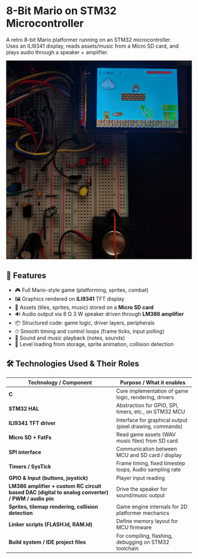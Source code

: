 # 8-Bit Mario on STM32 Microcontroller

A retro 8-bit Mario platformer running on an STM32 microcontroller.  
Uses an ILI9341 display, reads assets/music from a Micro SD card, and plays audio through a speaker + amplifier.  

![screenshot 1](Mario_game_image.webp)

## 🚀 Features

- 🎮 Full Mario-style game (platforming, sprites, combat)  
- 🖼 Graphics rendered on **ILI9341** TFT display  
- 📂 Assets (tiles, sprites, music) stored on a **Micro SD card**
- 🔊 Audio output via 8 Ω 3 W speaker driven through **LM386 amplifier**  
- 📦 Structured code: game logic, driver layers, peripherals  
- ⏱ Smooth timing and control loops (frame ticks, input polling)  
- 🎵 Sound and music playback (notes, sounds)  
- 🔄 Level loading from storage, sprite animation, collision detection

## 🛠 Technologies Used & Their Roles

| Technology / Component | Purpose / What it enables |
|-------------------------|-----------------------------|
| **C** | Core implementation of game logic, rendering, drivers |
| **STM32 HAL** | Abstraction for GPIO, SPI, timers, etc., on STM32 MCU |
| **ILI9341 TFT driver** | Interface for graphical output (pixel drawing, commands) |
| **Micro SD + FatFs** | Read game assets (WAV music files) from SD card |
| **SPI interface** | Communication between MCU and SD card / display |
| **Timers / SysTick** | Frame timing, fixed timestep loops, Audio sampling rate |
| **GPIO & Input (buttons, joystick)** | Player input reading |
| **LM386 amplifier + custom RC circuit based DAC (digital to analog converter) / PWM / audio pin** | Drive the speaker for sound/music output |
| **Sprites, tilemap rendering, collision detection** | Game engine internals for 2D platformer mechanics |
| **Linker scripts (FLASH.ld, RAM.ld)** | Define memory layout for MCU firmware |
| **Build system / IDE project files** | For compiling, flashing, debugging on STM32 toolchain |
